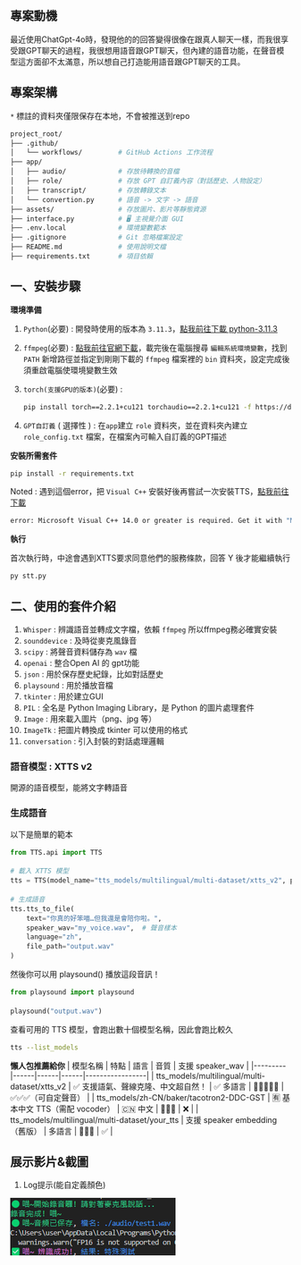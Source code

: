 ## **專案動機** 
最近使用ChatGpt-4o時，發現他的的回答變得很像在跟真人聊天一樣，而我很享受跟GPT聊天的過程，我很想用語音跟GPT聊天，但內建的語音功能，在聲音模型這方面卻不太滿意，所以想自己打造能用語音跟GPT聊天的工具。

## 專案架構

`*` 標註的資料夾僅限保存在本地，不會被推送到repo
```bash
project_root/
├── .github/
│   └── workflows/         # GitHub Actions 工作流程
├── app/
│   ├── audio/             # 存放待轉換的音檔
│   ├── role/              # 存放 GPT 自訂義內容（對話歷史、人物設定）
│   ├── transcript/        # 存放轉錄文本
│   └── convertion.py      # 語音 -> 文字 -> 語音
├── assets/                # 存放圖片、影片等靜態資源
├── interface.py           # 🖥️ 主視覺介面 GUI
├── .env.local             # 環境變數範本
├── .gitignore             # Git 忽略檔案設定
├── README.md              # 使用說明文檔
├── requirements.txt       # 項目依賴
```

## 一、安裝步驟

**環境準備**

1. `Python`(必要) : 開發時使用的版本為 `3.11.3`，[點我前往下載 python-3.11.3](<https://www.python.org/downloads/release/python-3113/>)
2. `ffmpeg`(必要) : [點我前往官網下載](<https://ffmpeg.org/download.html>)，載完後在電腦搜尋 `編輯系統環境變數`，找到 `PATH` 新增路徑並指定到剛剛下載的 `ffmpeg` 檔案裡的 `bin` 資料夾，設定完成後須重啟電腦使環境變數生效
3. `torch(支援GPU的版本)`(必要) :
    
    ```bash
    pip install torch==2.2.1+cu121 torchaudio==2.2.1+cu121 -f https://download.pytorch
    ```
4. `GPT自訂義` ( 選擇性 ) : 在`app`建立 `role` 資料夾，並在資料夾內建立 `role_config.txt` 檔案，在檔案內可輸入自訂義的GPT描述

**安裝所需套件**

```bash
pip install -r requirements.txt
```

Noted : 遇到這個error，把 `Visual C++` 安裝好後再嘗試一次安裝TTS，[點我前往下載](<https://visualstudio.microsoft.com/zh-hant/visual-cpp-build-tools/>)
```bash
error: Microsoft Visual C++ 14.0 or greater is required. Get it with "Microsoft C++ Build Tools": https://visualstudio.microsoft.com/visual-cpp-build-tools/
```

**執行**

首次執行時，中途會遇到XTTS要求同意他們的服務條款，回答 Y 後才能繼續執行
```bash
py stt.py
```

## 二、使用的套件介紹

1. `Whisper` : 辨識語音並轉成文字檔，依賴 `ffmpeg` 所以ffmpeg務必確實安裝
2. `sounddevice` : 及時從麥克風錄音
3. `scipy` : 將聲音資料儲存為 `wav` 檔
4. `openai` : 整合Open AI 的 gpt功能
5. `json` : 用於保存歷史紀錄，比如對話歷史
6. `playsound` : 用於播放音檔
7. `tkinter` : 用於建立GUI
8. `PIL` : 全名是 Python Imaging Library，是 Python 的圖片處理套件
9. `Image` : 用來載入圖片（png、jpg 等）
10. `ImageTk` : 把圖片轉換成 tkinter 可以使用的格式
11. `conversation` : 引入封裝的對話處理邏輯

### 語音模型 : XTTS v2

開源的語音模型，能將文字轉語音

### 生成語音

以下是簡單的範本
```python
from TTS.api import TTS

# 載入 XTTS 模型
tts = TTS(model_name="tts_models/multilingual/multi-dataset/xtts_v2", progress_bar=False, gpu=False)

# 生成語音
tts.tts_to_file(
    text="你真的好笨喵…但我還是會陪你啦。",
    speaker_wav="my_voice.wav",  # 聲音樣本
    language="zh",
    file_path="output.wav"
)
```

然後你可以用 playsound() 播放這段音訊！
```python
from playsound import playsound

playsound("output.wav")
```

查看可用的 TTS 模型，會跑出數十個模型名稱，因此會跑比較久
```bash
tts --list_models
```
**懶人包推薦給你**
| 模型名稱 | 特點 | 語言 | 音質 | 支援 speaker_wav |
|---------|------|------|------|-----------------|
| tts_models/multilingual/multi-dataset/xtts_v2 | ✅ 支援語氣、聲線克隆、中文超自然！ | ✅ 多語言 | 🌟🌟🌟🌟🌟 | ✅✅✅（可自定聲音） |
| tts_models/zh-CN/baker/tacotron2-DDC-GST | 🈶 基本中文 TTS（需配 vocoder） | 🇨🇳 中文 | 🌟🌟🌟 | ❌ |
| tts_models/multilingual/multi-dataset/your_tts | 支援 speaker embedding（舊版） | 多語言 | 🌟🌟🌟 | ✅ |

## 展示影片&截圖

1. Log提示(能自定義顏色)

![Log展示](./assets/log.png)
